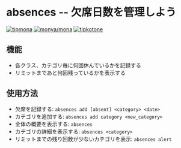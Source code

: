 # absences -- 欠席日数を管理しよう

[![tipmona](https://img.shields.io/badge/tipme-%40tipmona-orange.svg)](https://twitter.com/share?text=%40tipmona%20tip%20%40Cj-bc%2039)  [![monya/mona](https://img.shields.io/badge/tipme-%40monya/mona-orange.svg)](https://monya-wallet.github.io/a/?address=MBdCkYyfTsCxtm1wZ1XyKWNLFLYj8zMK3V&scheme=monacoin)  [![tipkotone](https://img.shields.io/badge/tipme-%40tipkotone-orange.svg)](https://twitter.com/share?text=%40tipkotone%20tip%20%40Cj-bc%20{1:39})

## 機能

  - 各クラス、カテゴリ毎に何回休んでいるかを記録する
  - リミットまであと何回残っているかを表示する

## 使用方法

  - 欠席を記録する: `absences add [absent] <category> <date>`
  - カテゴリを追加する: `absences add category <new_category>`
  - 全体の概要を表示する: `absences`
  - カテゴリの詳細を表示する: `absences <category>`
  - リミットまでの残り回数が少ないカテゴリを表示: `absences alert`
